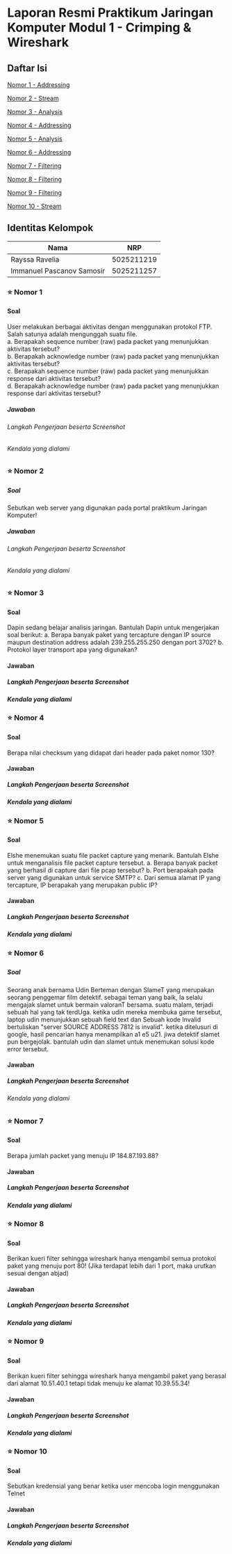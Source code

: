 # Laporan Resmi Praktikum Jaringan Komputer Modul 1 - Crimping & Wireshark

## Daftar Isi
[Nomor 1 - Addressing](https://github.com/rayrednet/Jarkom-Modul-1-B04-2023#-nomor-1)

[Nomor 2 - Stream](https://github.com/rayrednet/Jarkom-Modul-1-B04-2023#-nomor-2)

[Nomor 3 - Analysis](https://github.com/rayrednet/Jarkom-Modul-1-B04-2023#-nomor-3)

[Nomor 4 - Addressing](https://github.com/rayrednet/Jarkom-Modul-1-B04-2023#-nomor-4)

[Nomor 5 - Analysis](https://github.com/rayrednet/Jarkom-Modul-1-B04-2023#-nomor-5)

[Nomor 6 - Addressing](https://github.com/rayrednet/Jarkom-Modul-1-B04-2023#-nomor-6)

[Nomor 7 - Filtering](https://github.com/rayrednet/Jarkom-Modul-1-B04-2023#-nomor-7)

[Nomor 8 - Filtering](https://github.com/rayrednet/Jarkom-Modul-1-B04-2023#-nomor-8)

[Nomor 9 - Filtering](https://github.com/rayrednet/Jarkom-Modul-1-B04-2023#-nomor-9)

[Nomor 10 - Stream](https://github.com/rayrednet/Jarkom-Modul-1-B04-2023#-nomor-10)


## Identitas Kelompok
| Nama                                 | NRP        |
| -------------------------------------|------------|
| Rayssa Ravelia                       | 5025211219 |
| Immanuel Pascanov Samosir            | 5025211257 |

### ⭐ Nomor 1
#### Soal
User melakukan berbagai aktivitas dengan menggunakan protokol FTP. Salah satunya adalah mengunggah suatu file. <br/>
a. Berapakah sequence number (raw) pada packet yang menunjukkan aktivitas tersebut? <br/>
b. Berapakah acknowledge number (raw) pada packet yang menunjukkan aktivitas tersebut? <br/>
c. Berapakah sequence number (raw) pada packet yang menunjukkan response dari aktivitas tersebut? <br/>
d. Berapakah acknowledge number (raw) pada packet yang menunjukkan response dari aktivitas tersebut? <br/>


##### Jawaban
###### Langkah Pengerjaan beserta Screenshot

###### Kendala yang dialami

### ⭐ Nomor 2
##### Soal
Sebutkan web server yang digunakan pada portal praktikum Jaringan Komputer!

##### Jawaban

###### Langkah Pengerjaan beserta Screenshot

###### Kendala yang dialami


### ⭐ Nomor 3
#### Soal
Dapin sedang belajar analisis jaringan. Bantulah Dapin untuk mengerjakan soal berikut:
a. Berapa banyak paket yang tercapture dengan IP source maupun destination address adalah 239.255.255.250 dengan port 3702?
b. Protokol layer transport apa yang digunakan?

#### Jawaban
##### Langkah Pengerjaan beserta Screenshot

##### Kendala yang dialami

### ⭐ Nomor 4
#### Soal
Berapa nilai checksum yang didapat dari header pada paket nomor 130?

#### Jawaban
##### Langkah Pengerjaan beserta Screenshot

##### Kendala yang dialami

### ⭐ Nomor 5
#### Soal
Elshe menemukan suatu file packet capture yang menarik. Bantulah Elshe untuk menganalisis file packet capture tersebut.
a. Berapa banyak packet yang berhasil di capture dari file pcap tersebut?
b. Port berapakah pada server yang digunakan untuk service SMTP?
c. Dari semua alamat IP yang tercapture, IP berapakah yang merupakan public IP?

#### Jawaban
##### Langkah Pengerjaan beserta Screenshot

##### Kendala yang dialami

### ⭐ Nomor 6
##### Soal
Seorang anak bernama Udin Berteman dengan SlameT yang merupakan seorang penggemar film detektif. sebagai teman yang baik, Ia selalu mengajak slamet untuk bermain valoranT bersama. suatu malam, terjadi sebuah hal yang tak terdUga. ketika udin mereka membuka game tersebut, laptop udin menunjukkan sebuah field text dan Sebuah kode Invalid bertuliskan "server SOURCE ADDRESS 7812 is invalid". ketika ditelusuri di google, hasil pencarian hanya menampilkan a1 e5 u21. jiwa detektif slamet pun bergejolak. bantulah udin dan slamet untuk menemukan solusi kode error tersebut.

#### Jawaban
##### Langkah Pengerjaan beserta Screenshot

###### Kendala yang dialami

### ⭐ Nomor 7
#### Soal
Berapa jumlah packet yang menuju IP 184.87.193.88?
#### Jawaban

##### Langkah Pengerjaan beserta Screenshot

##### Kendala yang dialami

### ⭐ Nomor 8
#### Soal
Berikan kueri filter sehingga wireshark hanya mengambil semua protokol paket yang menuju port 80! (Jika terdapat lebih dari 1 port, maka urutkan sesuai dengan abjad)

#### Jawaban
##### Langkah Pengerjaan beserta Screenshot

##### Kendala yang dialami

### ⭐ Nomor 9
#### Soal
Berikan kueri filter sehingga wireshark hanya mengambil paket yang berasal dari alamat 10.51.40.1 tetapi tidak menuju ke alamat 10.39.55.34!

#### Jawaban
##### Langkah Pengerjaan beserta Screenshot

##### Kendala yang dialami

### ⭐ Nomor 10
#### Soal
Sebutkan kredensial yang benar ketika user mencoba login menggunakan Telnet

#### Jawaban
##### Langkah Pengerjaan beserta Screenshot

##### Kendala yang dialami
